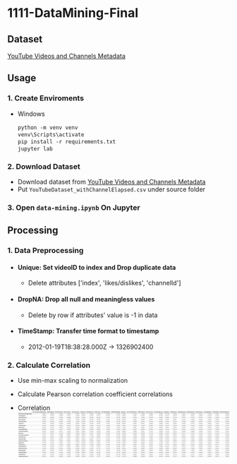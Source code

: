 # 1111-DataMining-Final


## Dataset

[YouTube Videos and Channels Metadata](https://www.kaggle.com/datasets/thedevastator/revealing-insights-from-youtube-video-and-channe)


## Usage

### 1. Create Enviroments

+ Windows

  ```
  python -m venv venv
  venv\Scripts\activate
  pip install -r requirements.txt
  jupyter lab
  ```

### 2. Download Dataset

+ Download dataset from [YouTube Videos and Channels Metadata](https://www.kaggle.com/datasets/thedevastator/revealing-insights-from-youtube-video-and-channe)
+ Put `YouTubeDataset_withChannelElapsed.csv` under source folder

### 3. Open `data-mining.ipynb` On Jupyter


## Processing

### 1. Data Preprocessing

+ #### Unique: Set videoID to index and Drop duplicate data
    + Delete attributes ['index', 'likes/dislikes', 'channelId']

+ #### DropNA: Drop all null and meaningless values
    + Delete by row if attributes' value is -1 in data

+ #### TimeStamp: Transfer time format to timestamp
    + 2012-01-19T18:38:28.000Z -> 1326902400

### 2. Calculate Correlation

+ Use min-max scaling to normalization
+ Calculate Pearson correlation coefficient correlations

+ Correlation
    ![correlation.png](images/correlation.png)
